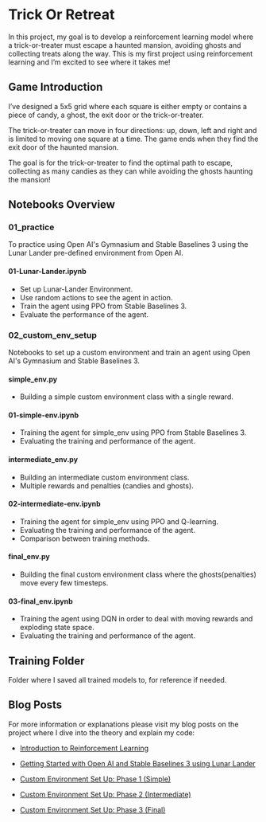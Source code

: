 # Trick Or Retreat

In this project, my goal is to develop a reinforcement learning model where a trick-or-treater must escape a haunted mansion, avoiding ghosts and collecting treats along the way. This is my first project using reinforcement learning and I’m excited to see where it takes me!

## Game Introduction

I’ve designed a 5x5 grid where each square is either empty or contains a piece of candy, a ghost, the exit door or the trick-or-treater.

The trick-or-treater can move in four directions: up, down, left and right and is limited to moving one square at a time. The game ends when they find the exit door of the haunted mansion.

The goal is for the trick-or-treater to find the optimal path to escape, collecting as many candies as they can while avoiding the ghosts haunting the mansion!

## Notebooks Overview

### 01_practice

To practice using Open AI's Gymnasium and Stable Baselines 3 using the Lunar Lander pre-defined environment from Open AI.

#### 01-Lunar-Lander.ipynb

- Set up Lunar-Lander Environment. 
- Use random actions to see the agent in action. 
- Train the agent using PPO from Stable Baselines 3.
- Evaluate the performance of the agent.

### 02_custom_env_setup

Notebooks to set up a custom environment and train an agent using Open AI's Gymnasium and Stable Baselines 3.

#### simple_env.py

- Building a simple custom environment class with a single reward.

#### 01-simple-env.ipynb

- Training the agent for simple_env using PPO from Stable Baselines 3.
- Evaluating the training and performance of the agent.

#### intermediate_env.py

- Building an intermediate custom environment class.
- Multiple rewards and penalties (candies and ghosts).

#### 02-intermediate-env.ipynb

- Training the agent for simple_env using PPO and Q-learning.
- Evaluating the training and performance of the agent.
- Comparison between training methods.

#### final_env.py

- Building the final custom environment class where the ghosts(penalties) move every few timesteps.

#### 03-final_env.ipynb

- Training the agent using DQN in order to deal with moving rewards and exploding state space.
- Evaluating the training and performance of the agent.


## Training Folder

Folder where I saved all trained models to, for reference if needed.

## Blog Posts

For more information or explanations please visit my blog posts on the project where I dive into the theory and explain my code:

- [Introduction to Reinforcement Learning](https://simrenbasra.github.io/simys-blog/2024/10/21/trick_or_retreat_part_1.html)
- [Getting Started with Open AI and Stable Baselines 3 using Lunar Lander](https://simrenbasra.github.io/simys-blog/2024/10/31/trick_or_retreat_part2.html)

- [Custom Environment Set Up: Phase 1 (Simple)](https://simrenbasra.github.io/simys-blog/2024/11/14/trick_or_retreat_part3.html)
- [Custom Environment Set Up: Phase 2 (Intermediate)](https://simrenbasra.github.io/simys-blog/2024/11/20/trick_or_retreat_part4.html)
- [Custom Environment Set Up: Phase 3 (Final)]()